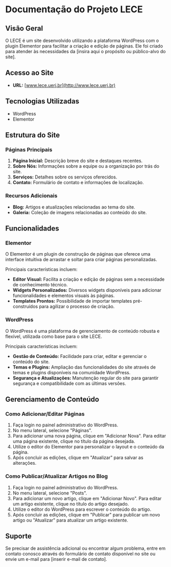 # Documentação do Projeto LECE

## Visão Geral

O LECE é um site desenvolvido utilizando a plataforma WordPress com o plugin Elementor para facilitar a criação e edição de páginas. Ele foi criado para atender às necessidades da [insira aqui o propósito ou público-alvo do site].

## Acesso ao Site

- **URL:** [www.lece.uerj.br](http://www.lece.uerj.br)

## Tecnologias Utilizadas

- WordPress
- Elementor

## Estrutura do Site

### Páginas Principais

1. **Página Inicial:** Descrição breve do site e destaques recentes.
2. **Sobre Nós:** Informações sobre a equipe ou a organização por trás do site.
3. **Serviços:** Detalhes sobre os serviços oferecidos.
4. **Contato:** Formulário de contato e informações de localização.

### Recursos Adicionais

- **Blog:** Artigos e atualizações relacionadas ao tema do site.
- **Galeria:** Coleção de imagens relacionadas ao conteúdo do site.

## Funcionalidades

### Elementor

O Elementor é um plugin de construção de páginas que oferece uma interface intuitiva de arrastar e soltar para criar páginas personalizadas.

Principais características incluem:

- **Editor Visual:** Facilita a criação e edição de páginas sem a necessidade de conhecimento técnico.
- **Widgets Personalizados:** Diversos widgets disponíveis para adicionar funcionalidades e elementos visuais às páginas.
- **Templates Prontos:** Possibilidade de importar templates pré-construídos para agilizar o processo de criação.

### WordPress

O WordPress é uma plataforma de gerenciamento de conteúdo robusta e flexível, utilizada como base para o site LECE.

Principais características incluem:

- **Gestão de Conteúdo:** Facilidade para criar, editar e gerenciar o conteúdo do site.
- **Temas e Plugins:** Ampliação das funcionalidades do site através de temas e plugins disponíveis na comunidade WordPress.
- **Segurança e Atualizações:** Manutenção regular do site para garantir segurança e compatibilidade com as últimas versões.

## Gerenciamento de Conteúdo

### Como Adicionar/Editar Páginas

1. Faça login no painel administrativo do WordPress.
2. No menu lateral, selecione "Páginas".
3. Para adicionar uma nova página, clique em "Adicionar Nova". Para editar uma página existente, clique no título da página desejada.
4. Utilize o editor do Elementor para personalizar o layout e o conteúdo da página.
5. Após concluir as edições, clique em "Atualizar" para salvar as alterações.

### Como Publicar/Atualizar Artigos no Blog

1. Faça login no painel administrativo do WordPress.
2. No menu lateral, selecione "Posts".
3. Para adicionar um novo artigo, clique em "Adicionar Novo". Para editar um artigo existente, clique no título do artigo desejado.
4. Utilize o editor do WordPress para escrever o conteúdo do artigo.
5. Após concluir as edições, clique em "Publicar" para publicar um novo artigo ou "Atualizar" para atualizar um artigo existente.

## Suporte

Se precisar de assistência adicional ou encontrar algum problema, entre em contato conosco através do formulário de contato disponível no site ou envie um e-mail para [inserir e-mail de contato].
